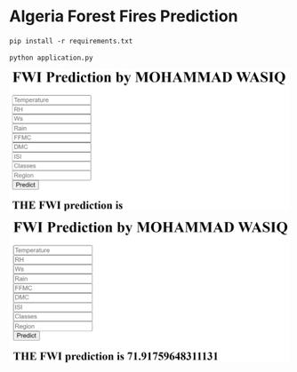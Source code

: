 # Algeria Forest Fires Prediction

```
pip install -r requirements.txt
```

```
python application.py
```

![img1](https://github.com/MohammadWasiq0786/Algeria-Forest-Fires-Prediction/blob/main/AFF%20Images/Screenshot%20(166).png)

![img2](https://github.com/MohammadWasiq0786/Algeria-Forest-Fires-Prediction/blob/main/AFF%20Images/Screenshot%20(167).png)
